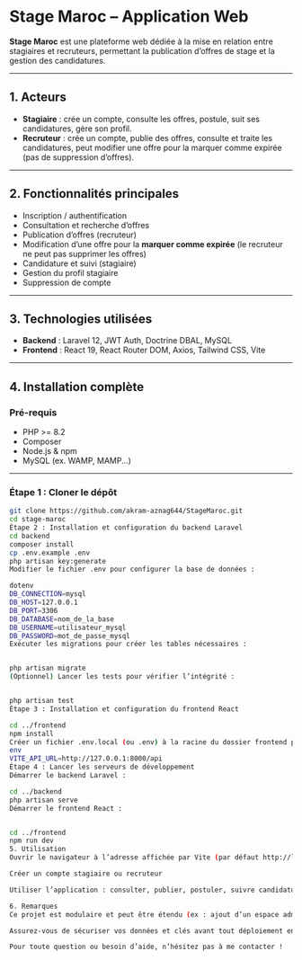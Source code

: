 # Stage Maroc – Application Web

**Stage Maroc** est une plateforme web dédiée à la mise en relation entre stagiaires et recruteurs, permettant la publication d’offres de stage et la gestion des candidatures.

---

## 1. Acteurs

- **Stagiaire** : crée un compte, consulte les offres, postule, suit ses candidatures, gère son profil.  
- **Recruteur** : crée un compte, publie des offres, consulte et traite les candidatures, peut modifier une offre pour la marquer comme expirée (pas de suppression d’offres).

---

## 2. Fonctionnalités principales

- Inscription / authentification  
- Consultation et recherche d’offres  
- Publication d’offres (recruteur)  
- Modification d’une offre pour la **marquer comme expirée** (le recruteur ne peut pas supprimer les offres)  
- Candidature et suivi (stagiaire)  
- Gestion du profil stagiaire  
- Suppression de compte  

---

## 3. Technologies utilisées

- **Backend** : Laravel 12, JWT Auth, Doctrine DBAL, MySQL  
- **Frontend** : React 19, React Router DOM, Axios, Tailwind CSS, Vite  

---

## 4. Installation complète

### Pré-requis

- PHP >= 8.2  
- Composer  
- Node.js & npm  
- MySQL (ex. WAMP, MAMP...)  

---

### Étape 1 : Cloner le dépôt

```bash
git clone https://github.com/akram-aznag644/StageMaroc.git
cd stage-maroc
Étape 2 : Installation et configuration du backend Laravel
cd backend
composer install
cp .env.example .env
php artisan key:generate
Modifier le fichier .env pour configurer la base de données :

dotenv
DB_CONNECTION=mysql
DB_HOST=127.0.0.1
DB_PORT=3306
DB_DATABASE=nom_de_la_base
DB_USERNAME=utilisateur_mysql
DB_PASSWORD=mot_de_passe_mysql
Exécuter les migrations pour créer les tables nécessaires :


php artisan migrate
(Optionnel) Lancer les tests pour vérifier l’intégrité :


php artisan test
Étape 3 : Installation et configuration du frontend React

cd ../frontend
npm install
Créer un fichier .env.local (ou .env) à la racine du dossier frontend pour configurer l’URL de l’API :
env
VITE_API_URL=http://127.0.0.1:8000/api
Étape 4 : Lancer les serveurs de développement
Démarrer le backend Laravel :

cd ../backend
php artisan serve
Démarrer le frontend React :


cd ../frontend
npm run dev
5. Utilisation
Ouvrir le navigateur à l’adresse affichée par Vite (par défaut http://localhost:5173)

Créer un compte stagiaire ou recruteur

Utiliser l’application : consulter, publier, postuler, suivre candidatures, etc.

6. Remarques
Ce projet est modulaire et peut être étendu (ex : ajout d’un espace administrateur).

Assurez-vous de sécuriser vos données et clés avant tout déploiement en production.

Pour toute question ou besoin d’aide, n’hésitez pas à me contacter !

